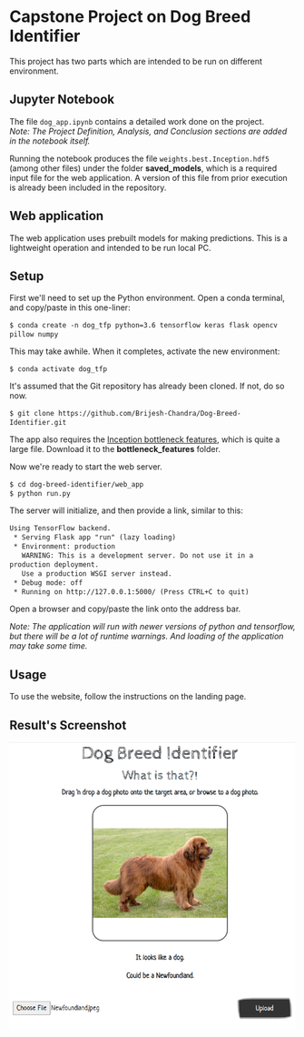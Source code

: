 # Capstone Project on Dog Breed Identifier
This project has two parts which are intended to be run on different environment.

## Jupyter Notebook
The file `dog_app.ipynb` contains a detailed work done on the project. <br>
_Note: The Project Definition, Analysis, and Conclusion sections are added in the notebook itself._

Running the notebook produces the file `weights.best.Inception.hdf5` (among other files) under the folder **saved_models**, which is a required input file for the web application. A version of this file from prior execution is already been included in the repository.

## Web application
The web application uses prebuilt models for making predictions. This is a lightweight operation and intended to be run local PC.

## Setup

First we'll need to set up the Python environment. Open a conda terminal, and copy/paste in this one-liner:

```
$ conda create -n dog_tfp python=3.6 tensorflow keras flask opencv pillow numpy
```

This may take awhile.  When it completes, activate the new environment:

```
$ conda activate dog_tfp
```

It's assumed that the Git repository has already been cloned.  If not, do so now.

```
$ git clone https://github.com/Brijesh-Chandra/Dog-Breed-Identifier.git
```

The app also requires the [Inception bottleneck features](https://s3-us-west-1.amazonaws.com/udacity-aind/dog-project/DogInceptionV3Data.npz), which is quite a large file.  Download it to the **bottleneck_features** folder.

Now we're ready to start the web server.

```
$ cd dog-breed-identifier/web_app
$ python run.py
```

The server will initialize, and then provide a link, similar to this:

```
Using TensorFlow backend.
 * Serving Flask app "run" (lazy loading)
 * Environment: production
   WARNING: This is a development server. Do not use it in a production deployment.
   Use a production WSGI server instead.
 * Debug mode: off
 * Running on http://127.0.0.1:5000/ (Press CTRL+C to quit)
 ```

Open a browser and copy/paste the link onto the address bar.

_Note: The application will run with newer versions of python and tensorflow, but there will be a lot of runtime warnings. And loading of the application may take some time._

## Usage

To use the website, follow the instructions on the landing page.

## Result's Screenshot
<img src='result_screenshot.png'>
